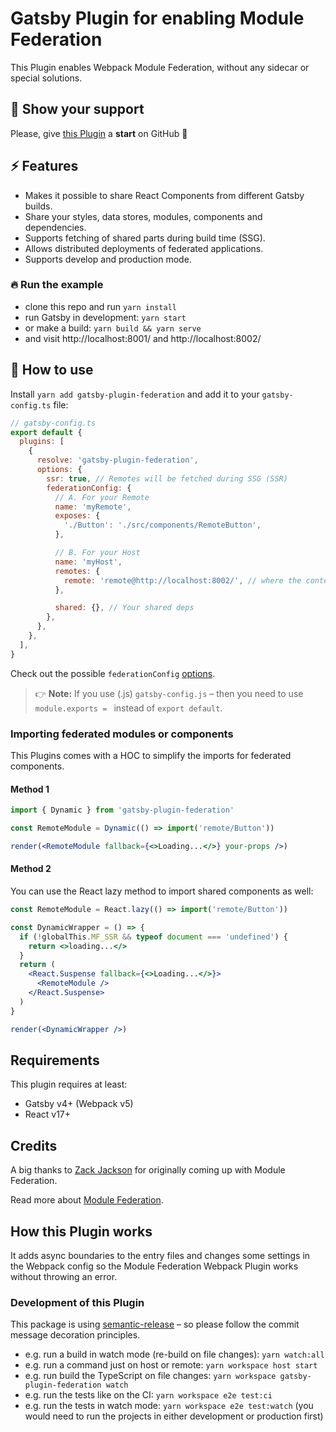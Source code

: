 # Gatsby Plugin for enabling Module Federation

This Plugin enables Webpack Module Federation, without any sidecar or special solutions.

## 🌟 Show your support

Please, give [this Plugin](https://github.com/dnbexperience/gatsby-plugin-federation) a **start** on GitHub 🙏

## ⚡️ Features

- Makes it possible to share React Components from different Gatsby builds.
- Share your styles, data stores, modules, components and dependencies.
- Supports fetching of shared parts during build time (SSG).
- Allows distributed deployments of federated applications.
- Supports develop and production mode.

### 🔥 Run the example

- clone this repo and run `yarn install`
- run Gatsby in development: `yarn start`
- or make a build: `yarn build && yarn serve`
- and visit http://localhost:8001/ and http://localhost:8002/

## 🚀 How to use

Install `yarn add gatsby-plugin-federation` and add it to your `gatsby-config.ts` file:

```js
// gatsby-config.ts
export default {
  plugins: [
    {
      resolve: 'gatsby-plugin-federation',
      options: {
        ssr: true, // Remotes will be fetched during SSG (SSR)
        federationConfig: {
          // A. For your Remote
          name: 'myRemote',
          exposes: {
            './Button': './src/components/RemoteButton',
          },

          // B. For your Host
          name: 'myHost',
          remotes: {
            remote: 'remote@http://localhost:8002/', // where the content of /public is served
          },

          shared: {}, // Your shared deps
        },
      },
    },
  ],
}
```

Check out the possible `federationConfig` [options](https://webpack.js.org/plugins/module-federation-plugin/).

> 👉 **Note:** If you use (.js) `gatsby-config.js` – then you need to use `module.exports = ` instead of `export default`.

### Importing federated modules or components

This Plugins comes with a HOC to simplify the imports for federated components.

#### Method 1

```jsx
import { Dynamic } from 'gatsby-plugin-federation'

const RemoteModule = Dynamic(() => import('remote/Button'))

render(<RemoteModule fallback={<>Loading...</>} your-props />)
```

#### Method 2

You can use the React lazy method to import shared components as well:

```jsx
const RemoteModule = React.lazy(() => import('remote/Button'))

const DynamicWrapper = () => {
  if (!globalThis.MF_SSR && typeof document === 'undefined') {
    return <>loading...</>
  }
  return (
    <React.Suspense fallback={<>Loading...</>}>
      <RemoteModule />
    </React.Suspense>
  )
}

render(<DynamicWrapper />)
```

## Requirements

This plugin requires at least:

- Gatsby v4+ (Webpack v5)
- React v17+

## Credits

A big thanks to [Zack Jackson](https://twitter.com/ScriptedAlchemy) for originally coming up with Module Federation.

Read more about [Module Federation](https://webpack.js.org/concepts/module-federation/).

## How this Plugin works

It adds async boundaries to the entry files and changes some settings in the Webpack config so the Module Federation Webpack Plugin works without throwing an error.

### Development of this Plugin

This package is using [semantic-release](https://github.com/semantic-release/semantic-release) – so please follow the commit message decoration principles.

- e.g. run a build in watch mode (re-build on file changes): `yarn watch:all`
- e.g. run a command just on host or remote: `yarn workspace host start`
- e.g. run build the TypeScript on file changes: `yarn workspace gatsby-plugin-federation watch`
- e.g. run the tests like on the CI: `yarn workspace e2e test:ci`
- e.g. run the tests in watch mode: `yarn workspace e2e test:watch` (you would need to run the projects in either development or production first)
